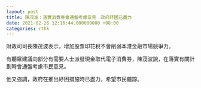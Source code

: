 ```yaml
---
layout: post
title: 陳茂波：落實消費券會通盤考慮意見　政府紓困已盡力
date: 2021-02-26 12:16:44.000000000 +08:00
categories: rthk
---
```


財政司司長陳茂波表示，增加股票印花稅不會削弱本港金融市場競爭力。

有聽眾建議向部分有需要人士派發現金取代電子消費券，陳茂波說，在落實有關計劃時會通盤考慮市民意見。

他又強調，政府在推出紓困措施時已盡力，希望市民體諒。
